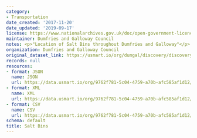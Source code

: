 ```yaml
---
category:
- Transportation
date_created: '2017-11-20'
date_updated: '2019-09-17'
license: https://www.nationalarchives.gov.uk/doc/open-government-licence/version/3/
maintainer: Dumfries and Galloway Council
notes: <p>"Location of Salt Bins throughout Dumfries and Galloway"</p>
organization: Dumfries and Galloway Council
original_dataset_link: https://usmart.io/org/dumgal/discovery/discovery-view-detail/be48ea86-9fb5-4b22-b948-97b8cbeeb64b
records: null
resources:
- format: JSON
  name: JSON
  url: https://data.usmart.io/org/9762f781-5c04-4759-a70b-afc585af1d12/resource?resourceGUID=49bbcb0f-9c56-4308-a970-3e27da4d4489
- format: XML
  name: XML
  url: https://data.usmart.io/org/9762f781-5c04-4759-a70b-afc585af1d12/resource?resourceGUID=0ab0deb1-b686-47b6-b18c-1a40280ae76d
- format: CSV
  name: CSV
  url: https://data.usmart.io/org/9762f781-5c04-4759-a70b-afc585af1d12/resource?resourceGUID=54428067-660c-4e13-af89-b65cdfbd9ee6
schema: default
title: Salt Bins
---
```

